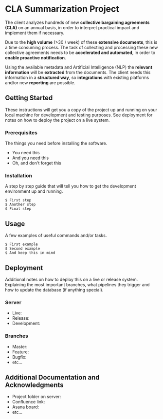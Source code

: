 # CLA Summarization Project 

The client analyzes hundreds of new **collective bargaining agreements (CLA)** on an annual basis, in order to interpret practical impact and implement them if necessary. 

Due to the **high volume** (>30 / week) of these **extensive documents**, this is a time consuming process. The task of collecting and processing these new collective agreements needs to be **accelerated and automated**, in order to **enable proactive notification**. 

Using the available metadata and Artificial Intelligence (NLP) the **relevant information** will be **extracted** from the documents. The client needs this information in a **structured way**, so **integrations** with existing platforms and/or new **reporting** are possible.

## Getting Started

These instructions will get you a copy of the project up and running on your local machine for development and testing purposes. See deployment for notes on how to deploy the project on a live system.

### Prerequisites

The things you need before installing the software.

* You need this
* And you need this
* Oh, and don't forget this

### Installation

A step by step guide that will tell you how to get the development environment up and running.

```
$ First step
$ Another step
$ Final step
```

## Usage

A few examples of useful commands and/or tasks.

```
$ First example
$ Second example
$ And keep this in mind
```

## Deployment

Additional notes on how to deploy this on a live or release system. Explaining the most important branches, what pipelines they trigger and how to update the database (if anything special).

### Server

* Live:
* Release:
* Development:

### Branches

* Master:
* Feature:
* Bugfix:
* etc...

## Additional Documentation and Acknowledgments

* Project folder on server:
* Confluence link:
* Asana board:
* etc...

